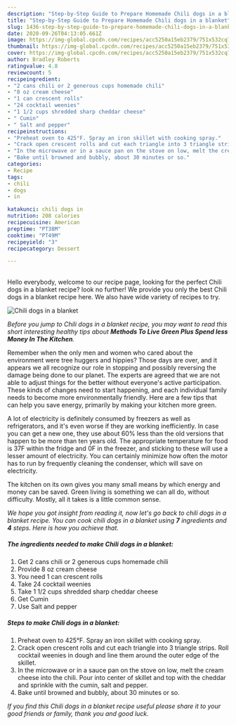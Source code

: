 ```yaml
---
description: "Step-by-Step Guide to Prepare Homemade Chili dogs in a blanket"
title: "Step-by-Step Guide to Prepare Homemade Chili dogs in a blanket"
slug: 1436-step-by-step-guide-to-prepare-homemade-chili-dogs-in-a-blanket
date: 2020-09-26T04:13:05.661Z
image: https://img-global.cpcdn.com/recipes/acc5250a15eb2379/751x532cq70/chili-dogs-in-a-blanket-recipe-main-photo.jpg
thumbnail: https://img-global.cpcdn.com/recipes/acc5250a15eb2379/751x532cq70/chili-dogs-in-a-blanket-recipe-main-photo.jpg
cover: https://img-global.cpcdn.com/recipes/acc5250a15eb2379/751x532cq70/chili-dogs-in-a-blanket-recipe-main-photo.jpg
author: Bradley Roberts
ratingvalue: 4.8
reviewcount: 5
recipeingredient:
- "2 cans chili or 2 generous cups homemade chili"
- "8 oz cream cheese"
- "1 can crescent rolls"
- "24 cocktail weenies"
- "1 1/2 cups shredded sharp cheddar cheese"
- " Cumin"
- " Salt and pepper"
recipeinstructions:
- "Preheat oven to 425°F. Spray an iron skillet with cooking spray."
- "Crack open crescent rolls and cut each triangle into 3 triangle strips. Roll cocktail weenies in dough and line them around the outer edge of the skillet."
- "In the microwave or in a sauce pan on the stove on low, melt the cream cheese into the chili. Pour into center of skillet and top with the cheddar and sprinkle with the cumin, salt and pepper."
- "Bake until browned and bubbly, about 30 minutes or so."
categories:
- Recipe
tags:
- chili
- dogs
- in

katakunci: chili dogs in 
nutrition: 208 calories
recipecuisine: American
preptime: "PT38M"
cooktime: "PT49M"
recipeyield: "3"
recipecategory: Dessert

---
```

<br>
Hello everybody, welcome to our recipe page, looking for the perfect Chili dogs in a blanket recipe? look no further! We provide you only the best Chili dogs in a blanket recipe here. We also have wide variety of recipes to try.
<br>


![Chili dogs in a blanket](https://img-global.cpcdn.com/recipes/acc5250a15eb2379/751x532cq70/chili-dogs-in-a-blanket-recipe-main-photo.jpg)

<i>Before you jump to Chili dogs in a blanket recipe, you may want to read this short interesting healthy tips about 
<strong>Methods To Live Green Plus Spend less Money In The Kitchen</strong>.</i>
</br>

Remember when the only men and women who cared about the environment were tree huggers and hippies? Those days are over, and it appears we all recognize our role in stopping and possibly reversing the damage being done to our planet. The experts are agreed that we are not able to adjust things for the better without everyone's active participation. These kinds of changes need to start happening, and each individual family needs to become more environmentally friendly. Here are a few tips that can help you save energy, primarily by making your kitchen more green.

A lot of electricity is definitely consumed by freezers as well as refrigerators, and it's even worse if they are working inefficiently. In case you can get a new one, they use about 60% less than the old versions that happen to be more than ten years old. The appropriate temperature for food is 37F within the fridge and 0F in the freezer, and sticking to these will use a lesser amount of electricity. You can certainly minimize how often the motor has to run by frequently cleaning the condenser, which will save on electricity.

The kitchen on its own gives you many small means by which energy and money can be saved. Green living is something we can all do, without difficulty. Mostly, all it takes is a little common sense.


<i>We hope you got insight from reading it, now let's go back to chili dogs in a blanket recipe. You can cook chili dogs in a blanket using <strong>7</strong> ingredients and <strong>4</strong> steps. Here is how you achieve that.
</i>

##### The ingredients needed to make Chili dogs in a blanket:

1. Get 2 cans chili or 2 generous cups homemade chili
1. Provide 8 oz cream cheese
1. You need 1 can crescent rolls
1. Take 24 cocktail weenies
1. Take 1 1/2 cups shredded sharp cheddar cheese
1. Get  Cumin
1. Use  Salt and pepper


##### Steps to make Chili dogs in a blanket:

1. Preheat oven to 425°F. Spray an iron skillet with cooking spray.
1. Crack open crescent rolls and cut each triangle into 3 triangle strips. Roll cocktail weenies in dough and line them around the outer edge of the skillet.
1. In the microwave or in a sauce pan on the stove on low, melt the cream cheese into the chili. Pour into center of skillet and top with the cheddar and sprinkle with the cumin, salt and pepper.
1. Bake until browned and bubbly, about 30 minutes or so.


<i>If you find this Chili dogs in a blanket recipe useful please share it to your good friends or family, thank you and good luck.</i>
